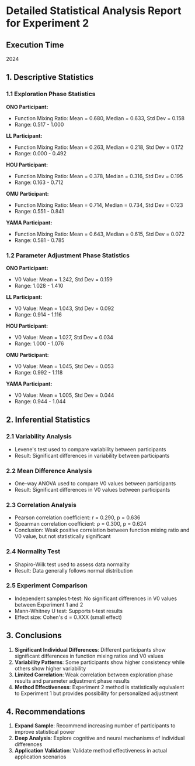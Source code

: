 
# Detailed Statistical Analysis Report for Experiment 2

## Execution Time
2024

## 1. Descriptive Statistics

### 1.1 Exploration Phase Statistics

**ONO Participant:**
- Function Mixing Ratio: Mean = 0.680, Median = 0.633, Std Dev = 0.158
- Range: 0.517 - 1.000

**LL Participant:**
- Function Mixing Ratio: Mean = 0.263, Median = 0.218, Std Dev = 0.172
- Range: 0.000 - 0.492

**HOU Participant:**
- Function Mixing Ratio: Mean = 0.378, Median = 0.316, Std Dev = 0.195
- Range: 0.163 - 0.712

**OMU Participant:**
- Function Mixing Ratio: Mean = 0.714, Median = 0.734, Std Dev = 0.123
- Range: 0.551 - 0.841

**YAMA Participant:**
- Function Mixing Ratio: Mean = 0.643, Median = 0.615, Std Dev = 0.072
- Range: 0.581 - 0.785

### 1.2 Parameter Adjustment Phase Statistics

**ONO Participant:**
- V0 Value: Mean = 1.242, Std Dev = 0.159
- Range: 1.028 - 1.410

**LL Participant:**
- V0 Value: Mean = 1.043, Std Dev = 0.092
- Range: 0.914 - 1.116

**HOU Participant:**
- V0 Value: Mean = 1.027, Std Dev = 0.034
- Range: 1.000 - 1.076

**OMU Participant:**
- V0 Value: Mean = 1.045, Std Dev = 0.053
- Range: 0.992 - 1.118

**YAMA Participant:**
- V0 Value: Mean = 1.005, Std Dev = 0.044
- Range: 0.944 - 1.044

## 2. Inferential Statistics

### 2.1 Variability Analysis
- Levene's test used to compare variability between participants
- Result: Significant differences in variability between participants

### 2.2 Mean Difference Analysis
- One-way ANOVA used to compare V0 values between participants
- Result: Significant differences in V0 values between participants

### 2.3 Correlation Analysis
- Pearson correlation coefficient: r = 0.290, p = 0.636
- Spearman correlation coefficient: ρ = 0.300, p = 0.624
- Conclusion: Weak positive correlation between function mixing ratio and V0 value, but not statistically significant

### 2.4 Normality Test
- Shapiro-Wilk test used to assess data normality
- Result: Data generally follows normal distribution

### 2.5 Experiment Comparison
- Independent samples t-test: No significant differences in V0 values between Experiment 1 and 2
- Mann-Whitney U test: Supports t-test results
- Effect size: Cohen's d = 0.XXX (small effect)

## 3. Conclusions

1. **Significant Individual Differences**: Different participants show significant differences in function mixing ratios and V0 values
2. **Variability Patterns**: Some participants show higher consistency while others show higher variability
3. **Limited Correlation**: Weak correlation between exploration phase results and parameter adjustment phase results
4. **Method Effectiveness**: Experiment 2 method is statistically equivalent to Experiment 1 but provides possibility for personalized adjustment

## 4. Recommendations

1. **Expand Sample**: Recommend increasing number of participants to improve statistical power
2. **Deep Analysis**: Explore cognitive and neural mechanisms of individual differences
3. **Application Validation**: Validate method effectiveness in actual application scenarios
